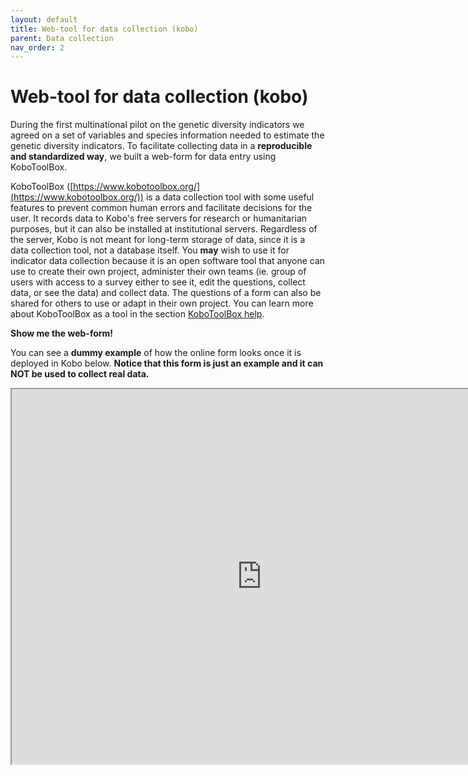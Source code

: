 ```yaml
---
layout: default
title: Web-tool for data collection (kobo)
parent: Data collection
nav_order: 2
---
```


# Web-tool for data collection (kobo)

During the first multinational pilot on the genetic diversity indicators we agreed on a set of variables and species information needed to estimate the genetic diversity indicators. To facilitate collecting data in a **reproducible and standardized way**, we built a web-form for data entry using KoboToolBox. 

KoboToolBox ([https://www.kobotoolbox.org/](https://www.kobotoolbox.org/)) is a data collection tool with some useful features to prevent common human errors and facilitate decisions for the user. It records data to Kobo's free servers for research or humanitarian purposes, but it can also be installed at institutional servers. Regardless of the server, Kobo is not meant for long-term storage of data, since it is a data collection tool, not a database itself. You **may** wish to use it for indicator data collection because it is an open software tool that anyone can use to create their own project, administer their own teams (ie. group of users with access to a survey either to see it, edit the questions, collect data, or see the data) and collect data. The questions of a form can also be shared for others to use or adapt in their own project. You can learn more about KoboToolBox as a tool in the section [KoboToolBox help](https://aliciamstt.github.io/guidelines-genetic-diversity-indicators/docs/5_Data_collection/Kobo_toolbox_help.html#kobotoolbox-help).

**Show me the web-form!**

You can see a **dummy example** of how the online form looks once it is deployed in Kobo below. **Notice that this form is just an example and it can NOT be used to collect real data.**

<iframe width="800" height="600" src="https://ee.kobotoolbox.org/i/ecBveiwa"></iframe>
